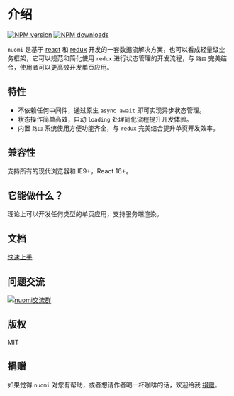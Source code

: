 # 介绍

[![NPM version](https://img.shields.io/npm/v/nuomi)](https://npmjs.org/package/nuomi)
[![NPM downloads](https://img.shields.io/npm/dm/nuomi)](https://npmjs.org/package/nuomi)

`nuomi` 是基于 [react](https://github.com/facebook/react) 和 [redux](https://github.com/reduxjs/redux) 开发的一套数据流解决方案，也可以看成轻量级业务框架，它可以规范和简化使用 `redux` 进行状态管理的开发流程，与 `路由` 完美结合，使用者可以更高效开发单页应用。

## 特性

* 不依赖任何中间件，通过原生 `async await` 即可实现异步状态管理。
* 状态操作简单高效，自动 `loading` 处理简化流程提升开发体验。
* 内置 `路由` 系统使用方便功能齐全，与 `redux` 完美结合提升单页开发效率。

## 兼容性

支持所有的现代浏览器和 IE9+，React 16+。

## 它能做什么？

理论上可以开发任何类型的单页应用，支持服务端渲染。

## 文档

[快速上手](https://nuomijs.github.io/guide/quick-start.html)

## 问题交流

<a target="_blank" href="https://shang.qq.com/wpa/qunwpa?idkey=8be25ef578d99f158ac775b8354afd76fe82385ec58678f11b5b6ec002e5372e"><img border="0" src="https://pub.idqqimg.com/wpa/images/group.png" alt="nuomi交流群" title="nuomi交流群"></a>

## 版权

MIT

## 捐赠

如果觉得 `nuomi` 对您有帮助，或者想请作者喝一杯咖啡的话，欢迎给我 [捐赠](https://github.com/yinjiazeng/donate)。




